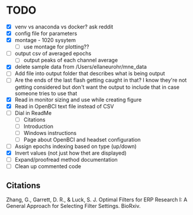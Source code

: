 # **TODO**
- [x] venv vs anaconda vs docker? ask reddit
- [x] config file for parameters
- [x] montage - 1020 sysytem
  - [ ] use montage for plotting??
- [ ] output csv of averaged epochs
  - [ ] output peaks of each channel average
- [x] delete sample data from /Users/ellaneurohr/mne_data
- [ ] Add file into output folder that describes what is being output
- [ ] Are the ends of the last flash getting caught in that? I know they're not getting considered but don't want the output to include that in case someone tries to use that
- [x] Read in monitor sizing and use while creating figure
- [X] Read in OpenBCI text file instead of CSV
- [ ] Dial in ReadMe
  - [ ] Citations
  - [ ] Introduction
  - [ ] Windows instructions
  - [ ] Page about OpenBCI and headset configuration
- [ ] Assign epochs indexing based on type (up/down)
- [x] Invert values (not just how thet are displayed)
- [ ] Expand/proofread method documentation
- [ ] Clean up commented code

## **Citations**
Zhang, G., Garrett, D. R., & Luck, S. J. Optimal Filters for ERP Research I: A General Approach for Selecting Filter Settings. BioRxiv.

